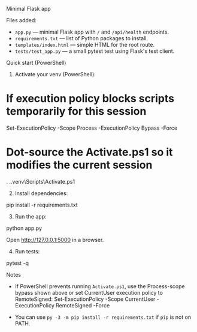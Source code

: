 Minimal Flask app

Files added:
- `app.py` — minimal Flask app with `/` and `/api/health` endpoints.
- `requirements.txt` — list of Python packages to install.
- `templates/index.html` — simple HTML for the root route.
- `tests/test_app.py` — a small pytest test using Flask's test client.

Quick start (PowerShell)

1) Activate your venv (PowerShell):

# If execution policy blocks scripts temporarily for this session
Set-ExecutionPolicy -Scope Process -ExecutionPolicy Bypass -Force

# Dot-source the Activate.ps1 so it modifies the current session
. .\.venv\Scripts\Activate.ps1

2) Install dependencies:

pip install -r requirements.txt

3) Run the app:

python app.py

Open http://127.0.0.1:5000 in a browser.

4) Run tests:

pytest -q

Notes
- If PowerShell prevents running `Activate.ps1`, use the Process-scope bypass shown above or set CurrentUser execution policy to RemoteSigned:
Set-ExecutionPolicy -Scope CurrentUser -ExecutionPolicy RemoteSigned -Force

- You can use `py -3 -m pip install -r requirements.txt` if `pip` is not on PATH.
